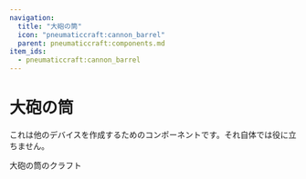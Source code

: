 ```yaml
---
navigation:
  title: "大砲の筒"
  icon: "pneumaticcraft:cannon_barrel"
  parent: pneumaticcraft:components.md
item_ids:
  - pneumaticcraft:cannon_barrel
---
```


# 大砲の筒

これは他のデバイスを作成するためのコンポーネントです。それ自体では役に立ちません。

大砲の筒のクラフト

<Recipe id="pneumaticcraft:cannon_barrel" />

